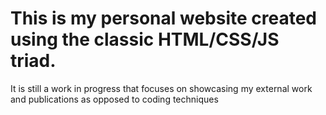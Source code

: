 # This is my personal website created using the classic HTML/CSS/JS triad.
It is still a work in progress that focuses on showcasing my external work and publications as opposed to coding techniques
